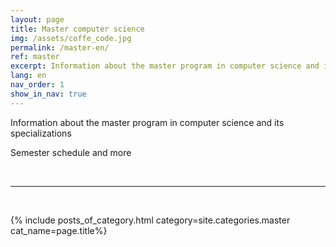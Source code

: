 ```yaml
---
layout: page
title: Master computer science
img: /assets/coffe_code.jpg
permalink: /master-en/
ref: master
excerpt: Information about the master program in computer science and its specializations
lang: en
nav_order: 1
show_in_nav: true
---
```


Information about the master program in computer science and its specializations

Semester schedule and more


<br>
<hr>
<br>


{% include posts_of_category.html category=site.categories.master cat_name=page.title%}
